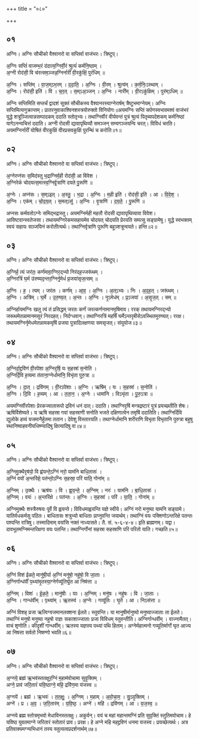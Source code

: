 +++
title = "०८०"

+++


## ०१
अग्निः। अग्निः सौचीको वैश्वानरो वा सप्तिर्वा वाजंभरः। त्रिष्टुप्।

अ॒ग्निः सप्तिं॑ वाजम्भ॒रं द॑दात्य॒ग्निर्वी॒रं श्रुत्यं॑ कर्मनि॒ष्ठाम् ।  
अ॒ग्नी रोद॑सी॒ वि च॑रत्सम॒ञ्जन्न॒ग्निर्नारीं॑ वी॒रकु॑क्षिं॒ पुरं॑धिम् ॥

अ॒ग्निः । सप्ति॑म् । वा॒ज॒म्ऽभ॒रम् । द॒दा॒ति॒ । अ॒ग्निः । वी॒रम् । श्रुत्य॑म् । क॒र्म॒निः॒ऽस्थाम् ।  
अ॒ग्निः । रोद॑सी॒ इति॑ । वि । च॒र॒त् । स॒म्ऽअ॒ञ्जन् । अ॒ग्निः । नारी॑म् । वी॒रऽकु॑क्षिम् । पुर॑म्ऽधिम् ॥

अग्निः सप्तिमिति सप्तर्चं द्वादशं सूक्तं सौचीकस्य वैश्वानरस्याग्नेरार्षम् त्रैष्टुभमाग्नेयम्। अग्निः सप्तिमित्यनुक्रान्तम्। प्रातरनुवाकाश्विनशस्त्रयोरुक्तो विनियोगः॥अयमग्निः सप्तिं सर्पणस्वभावमश्वं वाजंभरं युद्धे शत्रूञ्जित्वान्नसम्पादकम् ददाति स्तोतृभ्यः। तथाग्निर्वीरं वीर्यवन्तं पुत्रं श्रुत्यं पितृब्यपदेशकम् कर्मनिष्ठां यागेऽनन्यचित्तं ददाति। अग्नी रोदसी द्यावापृथिव्यौ समञ्जन् सम्यगञ्जयन्वि चरत्। विविधं चरति। अयमग्निर्नारीं योषितं वीरकुक्षिं वीरप्रसवकुक्षिं पुरन्थिं च करोति॥१॥

## ०२
अग्निः। अग्निः सौचीको वैश्वानरो वा सप्तिर्वा वाजंभरः। त्रिष्टुप्।

अ॒ग्नेरप्न॑सः स॒मिद॑स्तु भ॒द्राग्निर्म॒ही रोद॑सी॒ आ वि॑वेश ।  
अ॒ग्निरेकं॑ चोदयत्स॒मत्स्व॒ग्निर्वृ॒त्राणि॑ दयते पु॒रूणि॑ ॥

अ॒ग्नेः । अप्न॑सः । स॒म्ऽइत् । अ॒स्तु॒ । भ॒द्रा । अ॒ग्निः । म॒ही इति॑ । रोद॑सी॒ इति॑ । आ । वि॒वे॒श॒ ।  
अ॒ग्निः । एक॑म् । चो॒द॒य॒त् । स॒मत्ऽसु॑ । अ॒ग्निः । वृ॒त्राणि॑ । द॒य॒ते॒ । पु॒रूणि॑ ॥

अप्नसः कर्मवतोऽग्नेः समिद्भद्रास्तु। अयमग्निर्मही महतौ रोदसी द्यावापृथिव्यावा विवेश। आविष्टवान्स्वतेजसा। तथायमग्निरेकमसहायमेव चोदयत् चोदयति प्रेरयति समत्सु सङ्ग्रामेषु। युद्धे स्वभक्तम् स्वयं सहायः सञ्जयिनं करोतीत्यर्थः। तथाग्निर्वृत्राणि पूरूणि बहूञ्शत्रून्वयते। हन्ति॥२॥

## ०३
अग्निः। अग्निः सौचीको वैश्वानरो वा सप्तिर्वा वाजंभरः। त्रिष्टुप्।

अ॒ग्निर्ह॒ त्यं जर॑तः॒ कर्ण॑मावा॒ग्निर॒द्भ्यो निर॑दह॒ज्जरू॑थम् ।  
अ॒ग्निरत्रिं॑ घ॒र्म उ॑रुष्यद॒न्तर॒ग्निर्नृ॒मेधं॑ प्र॒जया॑सृज॒त्सम् ॥

अ॒ग्निः । ह॒ । त्यम् । जर॑तः । कर्ण॑म् । आ॒व॒ । अ॒ग्निः । अ॒त्ऽभ्यः । निः । अ॒द॒ह॒त् । जरू॑थम् ।  
अ॒ग्निः । अत्रि॑म् । घ॒र्मे । उ॒रु॒ष्य॒त् । अ॒न्तः । अ॒ग्निः । नृ॒ऽमेध॑म् । प्र॒ऽजया॑ । अ॒सृ॒ज॒त् । सम् ॥

अग्निर्हायमग्निः खलु त्यं तं प्रसिद्धम् जरतः कर्णं जरत्कर्णनामानमृषिमाव। ररक् तथायमग्निरद्भ्यो जरूथमेतन्नामानमसुरं निरदहत्। निर्दग्धवान्। तथाग्निरत्रिं महर्षिं घर्मेऽन्तरृबीसेऽवस्थितमुरुष्यत्। ररक्ष। तथायमग्निर्नृमेधमेतन्नामकमृषिं प्रजया पुत्रादिलक्षणया समसृजत्। संयुयोज॥३॥

## ०४
अग्निः। अग्निः सौचीको वैश्वानरो वा सप्तिर्वा वाजंभरः। त्रिष्टुप्।

अ॒ग्निर्दा॒द्द्रवि॑णं वी॒रपे॑शा अ॒ग्निरृषिं॒ यः स॒हस्रा॑ स॒नोति॑ ।  
अ॒ग्निर्दि॒वि ह॒व्यमा त॑ताना॒ग्नेर्धामा॑नि॒ विभृ॑ता पुरु॒त्रा ॥

अ॒ग्निः । दा॒त् । द्रवि॑णम् । वी॒रऽपे॑शाः । अ॒ग्निः । ऋषि॑म् । यः । स॒हस्रा॑ । स॒नोति॑ ।  
अ॒ग्निः । दि॒वि । ह॒व्यम् । आ । त॒ता॒न॒ । अ॒ग्नेः । धामा॑नि । विऽभृ॑ता । पु॒रु॒ऽत्रा ॥

अयमग्निर्वीरपेशाः प्रेरकज्वालारूपो द्रविनं धनं दात्। ददाति। तथाग्निरृषिं मन्त्रद्रष्टारं पुत्रं प्रयच्छतीति शेषः। ऋषिर्विशेष्यते। य ऋषि सहस्रा गवां सहस्राणी सनोति भजते दक्षिणात्वेन तमृषिं ददातिति। तथाग्निर्दिवि द्युलोके हव्यं यजमानैर्हुतमा ततान। देवेशु विस्तारयति। तथाग्नेर्धामानि शरीराणि विभृता विभृतानि पुरुत्रा बहुषु स्थानिष्वाहवनीयधिष्ण्यादिषु क्षित्यादिषु वा॥४॥

## ०५
अग्निः। अग्निः सौचीको वैश्वानरो वा सप्तिर्वा वाजंभरः। त्रिष्टुप्।

अ॒ग्निमु॒क्थैरृष॑यो॒ वि ह्व॑यन्ते॒ऽग्निं नरो॒ याम॑नि बाधि॒तासः॑ ।  
अ॒ग्निं वयो॑ अ॒न्तरि॑क्षे॒ पत॑न्तो॒ऽग्निः स॒हस्रा॒ परि॑ याति॒ गोना॑म् ॥

अ॒ग्निम् । उ॒क्थैः । ऋष॑यः । वि । ह्व॒य॒न्ते॒ । अ॒ग्निम् । नरः॑ । याम॑नि । बा॒धि॒तासः॑ ।  
अ॒ग्निम् । वयः॑ । अ॒न्तरि॑क्षे । पत॑न्तः । अ॒ग्निः । स॒हस्रा॑ । परि॑ । या॒ति॒ । गोना॑म् ॥

अग्निमुक्थैः शस्त्रैरुषयः पूर्वे वि ह्वयन्ते। विविधमाह्वयन्ति यज्ञे स्वीये। अग्निं नरो मनुष्या यामनि सङ्ग्रामे। यातिर्वधकर्मसु पठितः। बाधितासः शत्रुभ्यो बाधिताः प्राप्नुवन्ति जयार्थम्। तथाग्निं वयः पक्शिणोऽन्तरिक्षे पतन्तः पश्यन्ति रात्रिषु। तस्मादिमाम् वयांसि नक्तं नाध्यासते। तै. सं. ५-६-४-४। इति ब्राह्मणम्। यद्वा। दावभूतमग्निमन्तरिक्षगा वयः पतन्ति। तथाग्निर्गोनां सहस्रा सहस्राणि परि परितो याति। गच्छति॥५॥

## ०६
अग्निः। अग्निः सौचीको वैश्वानरो वा सप्तिर्वा वाजंभरः। त्रिष्टुप्।

अ॒ग्निं विश॑ ईळते॒ मानु॑षी॒र्या अ॒ग्निं मनु॑षो॒ नहु॑षो॒ वि जा॒ताः ।  
अ॒ग्निर्गान्ध॑र्वीं प॒थ्या॑मृ॒तस्या॒ग्नेर्गव्यू॑तिर्घृ॒त आ निष॑त्ता ॥

अ॒ग्निम् । विशः॑ । ई॒ळ॒ते॒ । मानु॑षीः । याः । अ॒ग्निम् । मनु॑षः । नहु॑षः । वि । जा॒ताः ।  
अ॒ग्निः । गान्ध॑र्वीम् । प॒थ्या॑म् । ऋ॒तस्य॑ । अ॒ग्नेः । गव्यू॑तिः । घृ॒ते । आ । निऽस॑त्ता ॥

अग्निं विशह् प्रजा ऋत्विग्यजमानलक्शना ईलते। स्तुवन्ति। या मानुषीर्मानुष्यो मनुष्याज्जाताः ता ईलते। तथाग्निं मनुषो मनुष्या नहुषो राज्ञः सकाशाज्जाताः प्रजा विविधम् स्तुवन्तीति। अग्निर्गान्धर्वीम् । वाज्नामैतत्। वाचं शृणोति। कीदृशीं गान्धर्वीम्। ऋतस्य यज्ञस्य पथ्यां पथि हिताम्। अग्नेर्महात्मनो गव्यूतिर्मार्गो घृत आज्य आ निषत्ता सर्वतो निषण्णो भवति॥६॥

## ०७
अग्निः। अग्निः सौचीको वैश्वानरो वा सप्तिर्वा वाजंभरः। त्रिष्टुप्।

अ॒ग्नये॒ ब्रह्म॑ ऋ॒भव॑स्ततक्षुर॒ग्निं म॒हाम॑वोचामा सुवृ॒क्तिम् ।  
अग्ने॒ प्राव॑ जरि॒तारं॑ यवि॒ष्ठाग्ने॒ महि॒ द्रवि॑ण॒मा य॑जस्व ॥

अ॒ग्नये॑ । ब्रह्म॑ । ऋ॒भवः॑ । त॒त॒क्षुः॒ । अ॒ग्निम् । म॒हाम् । अ॒वो॒चा॒म॒ । सु॒ऽवृ॒क्तिम् ।  
अग्ने॑ । प्र । अ॒व॒ । ज॒रि॒तार॑म् । य॒वि॒ष्ठ॒ । अग्ने॑ । महि॑ । द्रवि॑णम् । आ । य॒ज॒स्व॒ ॥

अग्नये ब्रह्म स्तोत्रमृभवो मेधाविनस्ततक्षुः। अकुर्वन्। वयं च महां महान्तमग्निं प्रति सुवृक्तिं स्तुतिमवोचाम। हे यविष्ठ युवतमाग्ने जरितारं स्तोतारं प्राव। प्ररक्ष। हे अग्ने महि महद्द्रविणं धनमा यजस्व। प्रयच्छेत्यर्थः। अत्र प्रतिवाक्यमग्न्यभिधानं तस्य स्तुत्यत्वप्रदर्शनार्थम्॥७॥